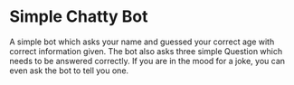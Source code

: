# Simple Chatty Bot

A simple bot which asks your name and guessed your correct age with correct information given. The bot also asks three simple Question which needs to be answered correctly. If you are in the mood for a joke, you can even ask the bot to tell you one.
